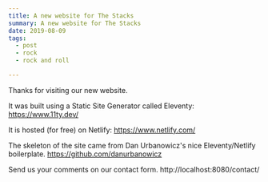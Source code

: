 ```yaml
---
title: A new website for The Stacks
summary: A new website for The Stacks
date: 2019-08-09
tags:
  - post
  - rock
  - rock and roll

---
```


Thanks for visiting our new website. 

It was built using a Static Site Generator called Eleventy: https://www.11ty.dev/

It is hosted (for free) on Netlify: https://www.netlify.com/

The skeleton of the site came from Dan Urbanowicz's nice Eleventy/Netlify boilerplate. https://github.com/danurbanowicz

Send us your comments on our contact form. http://localhost:8080/contact/